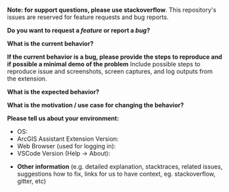 **Note: for support questions, please use stackoverflow**. This repository's issues are reserved for feature requests and bug reports.

**Do you want to request a *feature* or report a *bug*?**



**What is the current behavior?**



**If the current behavior is a bug, please provide the steps to reproduce and if possible a minimal demo of the problem** 
Include possible steps to reproduce issue and screenshots, screen captures, and log outputs from the extension.



**What is the expected behavior?**



**What is the motivation / use case for changing the behavior?**



**Please tell us about your environment:**
  
  - OS: 
  - ArcGIS Assistant Extension Version: 
  - Web Browser (used for logging in):
  - VSCode Version (Help -> About):

* **Other information** (e.g. detailed explanation, stacktraces, related issues, suggestions how to fix, links for us to have context, eg. stackoverflow, gitter, etc)
